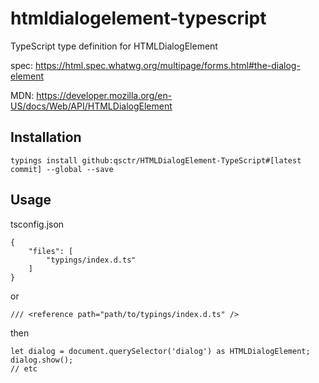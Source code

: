# htmldialogelement-typescript

TypeScript type definition for HTMLDialogElement

spec: https://html.spec.whatwg.org/multipage/forms.html#the-dialog-element

MDN: https://developer.mozilla.org/en-US/docs/Web/API/HTMLDialogElement

## Installation

    typings install github:qsctr/HTMLDialogElement-TypeScript#[latest commit] --global --save

## Usage

tsconfig.json

    {
        "files": [
            "typings/index.d.ts"
        ]
    }
    
or

    /// <reference path="path/to/typings/index.d.ts" />
    
then

    let dialog = document.querySelector('dialog') as HTMLDialogElement;
    dialog.show();
    // etc
